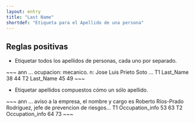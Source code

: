 ```yaml
---
layout: entry
title: "Last Name"
shortdef: "Etiqueta para el Apellido de una persona"
---
```


## Reglas positivas

* Etiquetar todos los apellidos de personas, cada uno por separado.

<div class="annotation-correct" markdown="1">
~~~ ann
... ocupacion: mecanico. n: Jose Luis Prieto Soto …
T1 Last_Name 38 44 
T2 Last_Name 45 49 
~~~
</div>

* Etiquetar apellidos compuestos cómo un sólo apellido.

<div class="annotation-correct" markdown="1">
~~~ ann
... aviso a la empresa, el nombre y cargo es Roberto Ríos-Prado Rodríguez, jefe de prevencion de riesgos...
T1 Occupation_info 53 63 
T2 Occupation_info 64 73 
~~~
</div>
